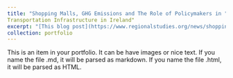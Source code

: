 ```yaml
---
title: "Shopping Malls, GHG Emissions and The Role of Policymakers in "Green"
Transportation Infrastructure in Ireland"
excerpt: "[This blog post](https://www.regionalstudies.org/news/shopping-malls-ghg-emissions-and-the-role-of-policymakers-in-green-transportation-infrastructure/) discusses the economic, environmental, and social considerations relevant for policymakers and developers undertaking regional developments. Of particular interest here, is the location of major retail outlets. <br/><img src='/images/RSA Logo.jpg'>"
collection: portfolio
---
```


This is an item in your portfolio. It can be have images or nice text. If you name the file .md, it will be parsed as markdown. If you name the file .html, it will be parsed as HTML. 
